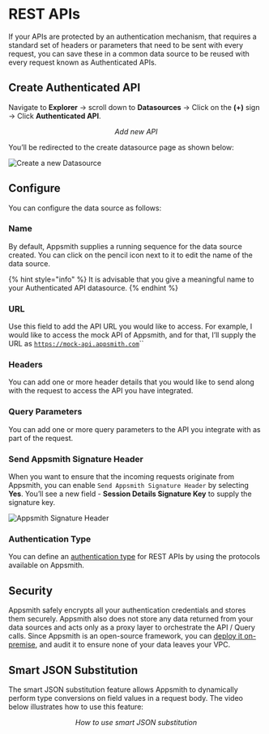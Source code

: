 # REST APIs

If your APIs are protected by an authentication mechanism, that requires a standard set of headers or parameters that need to be sent with every request, you can save these in a common data source to be reused with every request known as Authenticated APIs.

## Create Authenticated API

Navigate to **Explorer** → scroll down to **Datasources** → Click on the **(+)** sign → Click **Authenticated API**.

 <figure>
 <object data="https://www.youtube.com/embed/Uy7ZDviGbtM?autoplay=0" width='860px' height='515px'></object>
 <figcaption align="center"><i>Add new API</i></figcaption>
</figure> 


You’ll be redirected to the create datasource page as shown below:

![Create a new Datasource](</img/OAuth__API_Integration__Create_New_DB.png>)

## Configure

You can configure the data source as follows:

### Name

By default, Appsmith supplies a running sequence for the data source created. You can click on the pencil icon next to it to edit the name of the data source.

{% hint style="info" %}
It is advisable that you give a meaningful name to your Authenticated API datasource.
{% endhint %}

### URL

Use this field to add the API URL you would like to access. For example, I would like to access the mock API of Appsmith, and for that, I’ll supply the URL as  [`https://mock-api.appsmith.com`](https://mock-api.appsmith.com)``

### Headers

You can add one or more header details that you would like to send along with the request to access the API you have integrated.

### Query Parameters

You can add one or more query parameters to the API you integrate with as part of the request.

### Send Appsmith Signature Header

When you want to ensure that the incoming requests originate from Appsmith, you can enable `Send Appsmith Signature Header` by selecting **Yes**. You’ll see a new field - **Session Details Signature Key** to supply the signature key.

![Appsmith Signature Header](</img/OAuth__API_Integration__Appsmith_Signature_Header__Enable__.png>)

### Authentication Type

You can define an [authentication type](authentication-type/) for REST APIs by using the protocols available on Appsmith.

## Security

Appsmith safely encrypts all your authentication credentials and stores them securely. Appsmith also does not store any data returned from your data sources and acts only as a proxy layer to orchestrate the API / Query calls. Since Appsmith is an open-source framework, you can [deploy it on-premise](../../../getting-started/setup/), and audit it to ensure none of your data leaves your VPC.

## Smart JSON Substitution

The smart JSON substitution feature allows Appsmith to dynamically perform type conversions on field values in a request body. The video below illustrates how to use this feature:

 <figure>
  <object data="https://www.youtube.com/embed/-Z3y-pdNhXc?autoplay=0" width='860px' height='515px'></object> 
  <figcaption align="center"><i>How to use smart JSON substitution</i></figcaption>
</figure>